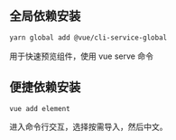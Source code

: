 ## 全局依赖安装

```bash
yarn global add @vue/cli-service-global
```

用于快速预览组件，使用 vue serve 命令

## 便捷依赖安装

```bash
vue add element
```

进入命令行交互，选择按需导入，然后中文。